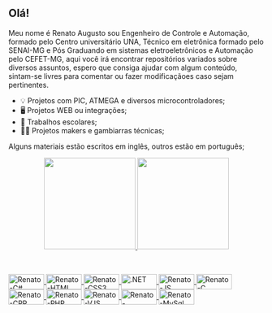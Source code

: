 ## Olá! 
Meu nome é Renato Augusto sou Engenheiro de Controle e Automação, formado pelo Centro universitário UNA, Técnico em eletrônica formado pelo SENAI-MG e Pós Graduando em sistemas eletroeletrônicos e Automação pelo CEFET-MG, aqui você irá encontrar repositórios variados sobre diversos assuntos, espero que consiga ajudar com algum conteúdo, sintam-se livres para comentar ou fazer modificaçãoes caso sejam pertinentes.

- 💡️ Projetos com PIC, ATMEGA e diversos microcontroladores; 
- 🖥️ Projetos WEB ou integrações; 
- 📑️ Trabalhos escolares; 
- 👩‍🏫️ Projetos makers e gambiarras técnicas;

Alguns materiais estão escritos em inglês, outros estão em português;

<div align="center">
  <a href="https://github.com/renatoaugustii">
  <img height="180em" src="https://github-readme-stats.vercel.app/api?username=renatoaugustii&show_icons=true&theme=dark&include_all_commits=true&count_private=true"/>
  <img height="180em" src="https://github-readme-stats.vercel.app/api/top-langs/?username=renatoaugustii&layout=compact&langs_count=7&theme=dark"/>
</div>
  
   ##
  
  <div style="display: inline_block"><br>
  <img align="center" alt="Renato-C#" height="30" width="70" src="https://img.shields.io/badge/C%23-239120?style=for-the-badge&logo=c-sharp&logoColor=white">
  <img align="center" alt="Renato-HTML" height="30" width="70" src="https://img.shields.io/badge/HTML5-E34F26?style=for-the-badge&logo=html5&logoColor=white">
  <img align="center" alt="Renato-CSS3" height="30" width="70" src="https://img.shields.io/badge/CSS3-1572B6?style=for-the-badge&logo=css3&logoColor=white">
  <img align="center" alt=".NET" height="30" width="70" src="https://img.shields.io/badge/.NET-5C2D91?style=for-the-badge&logo=.net&logoColor=white">
  <img align="center" alt="Renato-JS" height="30" width="70" src="https://img.shields.io/badge/JavaScript-323330?style=for-the-badge&logo=javascript&logoColor=F7DF1E">
  <img align="center" alt="Renato-C" height="30" width="70" src="https://img.shields.io/badge/C-00599C?style=for-the-badge&logo=c&logoColor=white">
  <img align="center" alt="Renato-CPP" height="30" width="70" src="https://img.shields.io/badge/C%2B%2B-00599C?style=for-the-badge&logo=c%2B%2B&logoColor=white">
 <img align="center" alt="Renato-PHP" height="30" width="70" src="https://img.shields.io/badge/PHP-777BB4?style=for-the-badge&logo=php&logoColor=white">
 <img align="center" alt="Renato-VJS" height="30" width="70"src="https://img.shields.io/badge/Vue.js-35495E?style=for-the-badge&logo=vue.js&logoColor=4FC08D">
 <img align="center" alt="Renato-bootstrap" height="30" width="70"src="https://img.shields.io/badge/Bootstrap-563D7C?style=for-the-badge&logo=bootstrap&logoColor=white">
<img align="center" alt="Renato-MySql" height="30" width="70" src="https://img.shields.io/badge/MySQL-00000F?style=for-the-badge&logo=mysql&logoColor=white">
</div>
  
  ##
